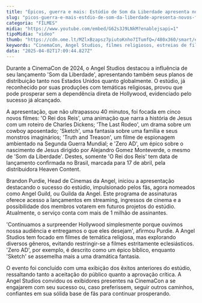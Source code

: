 ```yaml
---
title: "Épicos, guerra e mais: Estúdio de Som da Liberdade apresenta novos filmes"
slug: "picos-guerra-e-mais-estdio-de-som-da-liberdade-apresenta-novos-filmes"
categoria: "FILMES"
midia: "https://www.youtube.com/embed/G62s3J9LNkM?enablejsapi=1"
tipoMidia: "video"
thumb: "https://cdn.ome.lt/MZlxBzapsz7piutoKnho7ITumfQ=/480x360/smart/extras/conteudos/angel-studios-filmes.jpg"
keywords: "CinemaCon, Angel Studios, filmes religiosos, estreias de filmes, indústria cinematográfica"
data: "2025-04-02T17:09:44.827Z"
---
```


Durante a CinemaCon de 2024, o Angel Studios destacou a influência de seu lançamento 'Som da Liberdade', apresentando também seus planos de distribuição tanto nos Estados Unidos quanto globalmente. O estúdio, já reconhecido por suas produções com temáticas religiosas, provou que pode prosperar sem a dependência direta de Hollywood, evidenciado pelo sucesso já alcançado.

A apresentação, que não ultrapassou 40 minutos, foi focada em cinco novos filmes: 'O Rei dos Reis', uma animação que narra a história de Jesus com um roteiro de Charles Dickens; 'The Last Rodeo', um drama sobre um cowboy aposentado; 'Sketch', uma fantasia sobre uma família e seus monstros imaginários; 'Truth and Treason', um filme de espionagem ambientado na Segunda Guerra Mundial; e 'Zero AD', um épico sobre o nascimento de Jesus dirigido por Alejandro Gomez Monteverde, o mesmo de 'Som da Liberdade'. Destes, somente 'O Rei dos Reis' tem data de lançamento confirmada no Brasil, marcada para 17 de abril, pela distribuidora Heaven Content.

Brandon Purdie, Head de Cinemas da Angel, iniciou a apresentação destacando o sucesso do estúdio, impulsionado pelos fãs, agora nomeados como Angel Guild, ou Guilda da Angel. Este programa de assinaturas oferece acesso a lançamentos em streaming, ingressos de cinema e a possibilidade dos membros votarem em futuros projetos do estúdio. Atualmente, o serviço conta com mais de 1 milhão de assinantes.

'Continuamos a surpreender Hollywood simplesmente porque ouvimos nossa audiência e entregamos o que eles desejam', afirmou Purdie. A Angel Studios tem focado em filmes de temática religiosa, mas explorando diversos gêneros, evitando restringir-se a filmes estritamente eclesiásticos. 'Zero AD', por exemplo, é descrito como um épico bíblico, enquanto 'Sketch' se assemelha mais a uma dramática fantasia.

O evento foi concluído com uma exibição dos êxitos anteriores do estúdio, ressaltando tanto a aceitação do público quanto a aprovação crítica. A Angel Studios convidou os exibidores presentes na CinemaCon a se engajarem com seu sucesso ou, caso preferissem, seguir outros caminhos, confiantes em sua sólida base de fãs para continuar prosperando.